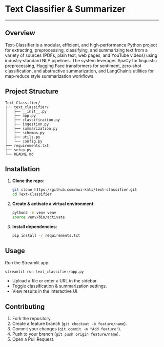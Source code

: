 # Text Classifier & Summarizer

---

## Overview

Text-Classifier is a modular, efficient, and high‑performance Python project for extracting, preprocessing, classifying, and summarizing text from a variety of sources (PDFs, plain text, web pages, and YouTube videos) using industry‑standard NLP pipelines. The system leverages SpaCy for linguistic preprocessing, Hugging Face transformers for sentiment, zero‑shot classification, and abstractive summarization, and LangChain’s utilities for map‑reduce style summarization workflows. 


## Project Structure

```
Text-Classifier/
├── text_classifier/
│   ├── __init__.py
│   ├── app.py               
│   ├── classification.py  
│   ├── ingestion.py       
│   ├── summarization.py    
│   ├── schemas.py         
│   ├── utils.py            
│   └── config.py         
├── requirements.txt       
├── setup.py           
└── README.md       
```

## Installation

1. **Clone the repo**:

   ```bash
   git clone https://github.com/mwi-kali/text-classifier.git
   cd Text-Classifier
   ```

2. **Create & activate a virtual environment**:

   ```bash
   python3 -m venv venv
   source venv/bin/activate
   ```

3. **Install dependencies**:

   ```bash
   pip install -r requirements.txt
   ```

## Usage

Run the Streamlit app:

```bash
streamlit run text_classifier/app.py
```

* Upload a file or enter a URL in the sidebar.
* Toggle classification & summarization settings.
* View results in the interactive UI.

## Contributing

1. Fork the repository.
2. Create a feature branch (`git checkout -b feature/name`).
3. Commit your changes (`git commit -m "Add feature"`).
4. Push to your branch (`git push origin feature/name`).
5. Open a Pull Request.
